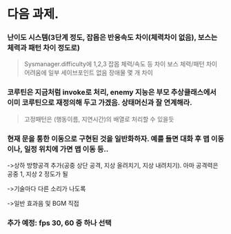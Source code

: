 # 다음 과제.

### 난이도 시스템(3단계 정도, 잡몹은 반응속도 차이(체력차이 없음), 보스는 체력과 패턴 차이 정도로)
>Sysmanager.difficulty에 1,2,3
>잡몹 체력/속도 등 차이
>보스 체력/패턴 차이
>어려움에 일부 세이브포인트 없음
>장애물 몇 개 차이

### 코루틴은 지금처럼 invoke로 처리, enemy 지능은 부모 추상클래스에서 이미 코루틴으로 재정의해 두고 가겠음. 상태머신과 잘 연계해라.
>고정패턴은 (행동이름, 지연시간)의 배열로 처리할 수 있을듯

### 현재 문을 통한 이동으로 구현된 것을 일반화하자. 예를 들면 대화 후 맵 이동이나, 일정 위치에 가면 맵 이동 등..

->상하 방향공격 추가(공중 상단 공격, 지상 올려치기, 지상 내려치기). 아마 공격력은 공중 1, 지상 2 정도가 될 

->기술마다 다른 소리가 나도록

->일반 효과음 및 BGM 직접 

### 추가 예정: fps 30, 60 중 하나 선택
